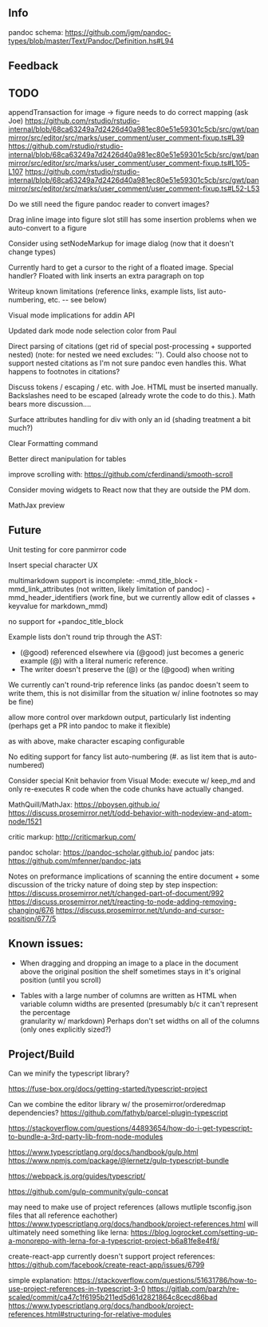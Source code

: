 ## Info

pandoc schema: <https://github.com/jgm/pandoc-types/blob/master/Text/Pandoc/Definition.hs#L94>

## Feedback

## TODO

appendTransaction for image -> figure needs to do correct mapping (ask Joe)
https://github.com/rstudio/rstudio-internal/blob/68ca63249a7d2426d40a981ec80e51e59301c5cb/src/gwt/panmirror/src/editor/src/marks/user_comment/user_comment-fixup.ts#L39
https://github.com/rstudio/rstudio-internal/blob/68ca63249a7d2426d40a981ec80e51e59301c5cb/src/gwt/panmirror/src/editor/src/marks/user_comment/user_comment-fixup.ts#L105-L107
https://github.com/rstudio/rstudio-internal/blob/68ca63249a7d2426d40a981ec80e51e59301c5cb/src/gwt/panmirror/src/editor/src/marks/user_comment/user_comment-fixup.ts#L52-L53

Do we still need the figure pandoc reader to convert images?

Drag inline image into figure slot still has some insertion problems when we auto-convert to a figure

Consider using setNodeMarkup for image dialog (now that it doesn't change types)

Currently hard to get a cursor to the right of a floated image. Special handler?
Floated with link inserts an extra paragraph on top

Writeup known limitations (reference links, example lists, list auto-numbering, etc. -- see below)

Visual mode implications for addin API

Updated dark mode node selection color from Paul

Direct parsing of citations (get rid of special post-processing + supported nested) 
(note: for nested we need excludes: ''). Could also choose not to support nested 
citations as I'm not sure pandoc even handles this. What happens to footnotes
in citations?

Discuss tokens / escaping / etc. with Joe. HTML must be inserted manually. Backslashes need to be escaped (already wrote the code to do this.). Math bears more discussion....

Surface attributes handling for div with only an id (shading treatment a bit much?)

Clear Formatting command

Better direct manipulation for tables

improve scrolling with: <https://github.com/cferdinandi/smooth-scroll>

Consider moving widgets to React now that they are outside the PM dom.

MathJax preview

## Future

Unit testing for core panmirror code

Insert special character UX

multimarkdown support is incomplete: -mmd\_title\_block -mmd\_link\_attributes (not written, likely limitation of pandoc) -mmd\_header\_identifiers (work fine, but we currently allow edit of classes + keyvalue for markdown\_mmd)

no support for +pandoc\_title\_block

Example lists don't round trip through the AST:
  - (@good) referenced elsewhere via (@good) just becomes a generic example (@) with a literal numeric reference.
  - The writer doesn't preserve the (@) or the (@good) when writing

We currently can't round-trip reference links (as pandoc doesn't seem to write them, this is not disimillar from the situation w/ inline footnotes so may be fine)

allow more control over markdown output, particularly list indenting (perhaps get a PR into pandoc to make it flexible)

as with above, make character escaping configurable

No editing support for fancy list auto-numbering (\#. as list item that is auto-numbered)

Consider special Knit behavior from Visual Mode: execute w/ keep_md and only re-executes R code when the code chunks have actually changed.

MathQuill/MathJax: <https://pboysen.github.io/> <https://discuss.prosemirror.net/t/odd-behavior-with-nodeview-and-atom-node/1521>

critic markup: <http://criticmarkup.com/>

pandoc scholar: <https://pandoc-scholar.github.io/> pandoc jats: <https://github.com/mfenner/pandoc-jats>

Notes on preformance implications of scanning the entire document + some discussion of the tricky nature of doing step by step inspection: <https://discuss.prosemirror.net/t/changed-part-of-document/992> <https://discuss.prosemirror.net/t/reacting-to-node-adding-removing-changing/676> <https://discuss.prosemirror.net/t/undo-and-cursor-position/677/5>

## Known issues:

- When dragging and dropping an image to a place in the document above the original position the shelf sometimes
  stays in it's original position (until you scroll)

- Tables with a large number of columns are written as HTML when variable column widths are presented (presumably b/c it can't represent the percentage    
  granularity w/ markdown) Perhaps don't set widths on all of the columns (only ones explicitly sized?)


## Project/Build

Can we minify the typescript library?

<https://fuse-box.org/docs/getting-started/typescript-project>

Can we combine the editor library w/ the prosemirror/orderedmap dependencies? <https://github.com/fathyb/parcel-plugin-typescript>

<https://stackoverflow.com/questions/44893654/how-do-i-get-typescript-to-bundle-a-3rd-party-lib-from-node-modules>

<https://www.typescriptlang.org/docs/handbook/gulp.html> <https://www.npmjs.com/package/@lernetz/gulp-typescript-bundle>

<https://webpack.js.org/guides/typescript/>

<https://github.com/gulp-community/gulp-concat>

may need to make use of project references (allows mutliple tsconfig.json files that all reference eachother) <https://www.typescriptlang.org/docs/handbook/project-references.html> will ultimately need something like lerna: <https://blog.logrocket.com/setting-up-a-monorepo-with-lerna-for-a-typescript-project-b6a81fe8e4f8/>

create-react-app currently doesn't support project references: <https://github.com/facebook/create-react-app/issues/6799>

simple explanation: <https://stackoverflow.com/questions/51631786/how-to-use-project-references-in-typescript-3-0> <https://gitlab.com/parzh/re-scaled/commit/ca47c1f6195b211ed5d61d2821864c8cecd86bad> <https://www.typescriptlang.org/docs/handbook/project-references.html#structuring-for-relative-modules>